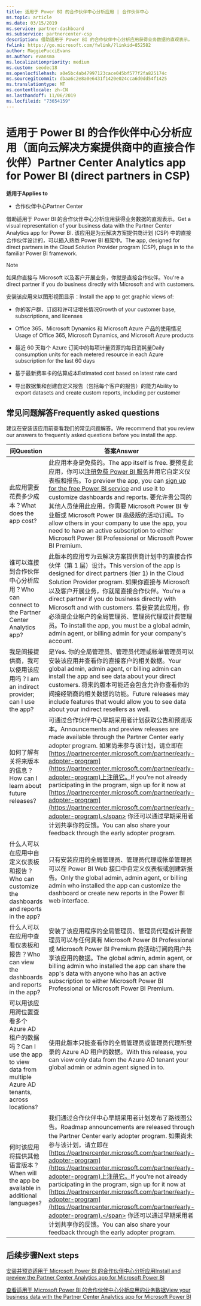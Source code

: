 ```yaml
---
title: 适用于 Power BI 的合作伙伴中心分析应用 | 合作伙伴中心
ms.topic: article
ms.date: 03/15/2019
ms.service: partner-dashboard
ms.subservice: partnercenter-csp
description: 借助适用于 Power BI 的合作伙伴中心分析应用获得业务数据的直观表示。
fwlink: https://go.microsoft.com/fwlink/?linkid=852582
author: MaggiePucciEvans
ms.author: evansma
ms.localizationpriority: medium
ms.custom: seodec18
ms.openlocfilehash: a0e5bc4ab47997123cace045bf577f2fa825174c
ms.sourcegitcommit: dbaa6c2e8a0e6431f1420e024cca6d0dd54f1425
ms.translationtype: MT
ms.contentlocale: zh-CN
ms.lasthandoff: 11/06/2019
ms.locfileid: "73654159"
---
```

# <a name="partner-center-analytics-app-for-power-bi-direct-partners-in-csp"></a><span data-ttu-id="1b206-103">适用于 Power BI 的合作伙伴中心分析应用（面向云解决方案提供商中的直接合作伙伴）</span><span class="sxs-lookup"><span data-stu-id="1b206-103">Partner Center Analytics app for Power BI (direct partners in CSP)</span></span>

<span data-ttu-id="1b206-104">**适用于**</span><span class="sxs-lookup"><span data-stu-id="1b206-104">**Applies to**</span></span>

- <span data-ttu-id="1b206-105">合作伙伴中心</span><span class="sxs-lookup"><span data-stu-id="1b206-105">Partner Center</span></span>

<span data-ttu-id="1b206-106">借助适用于 Power BI 的合作伙伴中心分析应用获得业务数据的直观表示。</span><span class="sxs-lookup"><span data-stu-id="1b206-106">Get a visual representation of your business data with the Partner Center Analytics app for Power BI.</span></span> <span data-ttu-id="1b206-107">该应用是为云解决方案提供商计划 (CSP) 中的直接合作伙伴设计的，可以插入熟悉 Power BI 框架中。</span><span class="sxs-lookup"><span data-stu-id="1b206-107">The app, designed for direct partners in the Cloud Solution Provider program (CSP), plugs in to the familiar Power BI framework.</span></span> 

> [!NOTE]  
> <span data-ttu-id="1b206-108">如果你直接与 Microsoft 以及客户开展业务，你就是直接合作伙伴。</span><span class="sxs-lookup"><span data-stu-id="1b206-108">You're a direct partner if you do business directly with Microsoft and with customers.</span></span> 

<span data-ttu-id="1b206-109">安装该应用来以图形视图显示：</span><span class="sxs-lookup"><span data-stu-id="1b206-109">Install the app to get graphic views of:</span></span> 

-   <span data-ttu-id="1b206-110">你的客户群、订阅和许可证增长情况</span><span class="sxs-lookup"><span data-stu-id="1b206-110">Growth of your customer base, subscriptions, and licenses</span></span>

-   <span data-ttu-id="1b206-111">Office 365、Microsoft Dynamics 和 Microsoft Azure 产品的使用情况</span><span class="sxs-lookup"><span data-stu-id="1b206-111">Usage of Office 365, Microsoft Dynamics, and Microsoft Azure products</span></span>

-   <span data-ttu-id="1b206-112">最近 60 天每个 Azure 订阅中的每项计量资源的每日消耗量</span><span class="sxs-lookup"><span data-stu-id="1b206-112">Daily consumption units for each metered resource in each Azure subscription for the last 60 days</span></span>

-   <span data-ttu-id="1b206-113">基于最新费率卡的估算成本</span><span class="sxs-lookup"><span data-stu-id="1b206-113">Estimated cost based on latest rate card</span></span>

-   <span data-ttu-id="1b206-114">导出数据集和创建自定义报告（包括每个客户的报告）的能力</span><span class="sxs-lookup"><span data-stu-id="1b206-114">Ability to export datasets and create custom reports, including per customer</span></span>

## <a name="frequently-asked-questions"></a><span data-ttu-id="1b206-115">常见问题解答</span><span class="sxs-lookup"><span data-stu-id="1b206-115">Frequently asked questions</span></span>

<span data-ttu-id="1b206-116">建议在安装该应用前查看我们的常见问题解答。</span><span class="sxs-lookup"><span data-stu-id="1b206-116">We recommend that you review our answers to frequently asked questions before you install the app.</span></span> 

| <span data-ttu-id="1b206-117">**问**</span><span class="sxs-lookup"><span data-stu-id="1b206-117">**Question**</span></span> | <span data-ttu-id="1b206-118">**答案**</span><span class="sxs-lookup"><span data-stu-id="1b206-118">**Answer**</span></span> |
| --- | ---------- |
| <span data-ttu-id="1b206-119">此应用需要花费多少成本？</span><span class="sxs-lookup"><span data-stu-id="1b206-119">What does the app cost?</span></span> | <span data-ttu-id="1b206-120">此应用本身是免费的。</span><span class="sxs-lookup"><span data-stu-id="1b206-120">The app itself is free.</span></span> <span data-ttu-id="1b206-121">要预览此应用，你可以[注册免费 Power BI 服务](https://go.microsoft.com/fwlink/p/?linkid=845347)并用它自定义仪表板和报告。</span><span class="sxs-lookup"><span data-stu-id="1b206-121">To preview the app, you can [sign up for the free Power BI service](https://go.microsoft.com/fwlink/p/?linkid=845347) and use it to customize dashboards and reports.</span></span> <span data-ttu-id="1b206-122">要允许贵公司的其他人员使用此应用，你需要 Microsoft Power BI 专业版或 Microsoft Power BI 高级版的活动订阅。</span><span class="sxs-lookup"><span data-stu-id="1b206-122">To allow others in your company to use the app, you need to have an active subscription to either Microsoft Power BI Professional or Microsoft Power BI Premium.</span></span> |
| <span data-ttu-id="1b206-123">谁可以连接到合作伙伴中心分析应用？</span><span class="sxs-lookup"><span data-stu-id="1b206-123">Who can connect to the Partner Center Analytics app?</span></span> | <span data-ttu-id="1b206-124">此版本的应用专为云解决方案提供商计划中的直接合作伙伴（第 1 层）设计。</span><span class="sxs-lookup"><span data-stu-id="1b206-124">This version of the app is designed for direct partners (tier 1) in the Cloud Solution Provider program.</span></span> <span data-ttu-id="1b206-125">如果你直接与 Microsoft 以及客户开展业务，你就是直接合作伙伴。</span><span class="sxs-lookup"><span data-stu-id="1b206-125">You're a direct partner if you do business directly with Microsoft and with customers.</span></span> <span data-ttu-id="1b206-126">若要安装此应用，你必须是企业帐户的全局管理员、管理员代理或计费管理员。</span><span class="sxs-lookup"><span data-stu-id="1b206-126">To install the app, you must be a global admin, admin agent, or billing admin for your company's account.</span></span> |
| <span data-ttu-id="1b206-127">我是间接提供商，我可以使用该应用吗？</span><span class="sxs-lookup"><span data-stu-id="1b206-127">I am an indirect provider; can I use the app?</span></span> | <span data-ttu-id="1b206-128">是</span><span class="sxs-lookup"><span data-stu-id="1b206-128">Yes.</span></span> <span data-ttu-id="1b206-129">你的全局管理员、管理员代理或帐单管理员可以安装该应用并查看你的直接客户的相关数据。</span><span class="sxs-lookup"><span data-stu-id="1b206-129">Your global admin, admin agent, or billing admin can install the app and see data about your direct customers.</span></span> <span data-ttu-id="1b206-130">将来的版本可能还会包含允许你查看你的间接经销商的相关数据的功能。</span><span class="sxs-lookup"><span data-stu-id="1b206-130">Future releases may include features that would allow you to see data about your indirect resellers as well.</span></span> |
| <span data-ttu-id="1b206-131">如何了解有关将来版本的信息？</span><span class="sxs-lookup"><span data-stu-id="1b206-131">How can I learn about future releases?</span></span> | <span data-ttu-id="1b206-132">可通过合作伙伴中心早期采用者计划获取公告和预览版本。</span><span class="sxs-lookup"><span data-stu-id="1b206-132">Announcements and preview releases are made available through the Partner Center early adopter program.</span></span> <span data-ttu-id="1b206-133">如果尚未参与该计划，请立即在[https://partnercenter.microsoft.com/partner/early-adopter-program](https://partnercenter.microsoft.com/partner/early-adopter-program)上注册它。</span><span class="sxs-lookup"><span data-stu-id="1b206-133">If you're not already participating in the program, sign up for it now at [https://partnercenter.microsoft.com/partner/early-adopter-program](https://partnercenter.microsoft.com/partner/early-adopter-program).</span></span> <span data-ttu-id="1b206-134">你还可以通过早期采用者计划共享你的反馈。</span><span class="sxs-lookup"><span data-stu-id="1b206-134">You can also share your feedback through the early adopter program.</span></span> |
| <span data-ttu-id="1b206-135">什么人可以在应用中自定义仪表板和报告？</span><span class="sxs-lookup"><span data-stu-id="1b206-135">Who can customize the dashboards and reports in the app?</span></span> | <span data-ttu-id="1b206-136">只有安装应用的全局管理员、管理员代理或帐单管理员可以在 Power BI Web 接口中自定义仪表板或创建新报告。</span><span class="sxs-lookup"><span data-stu-id="1b206-136">Only the global admin, admin agent, or billing admin who installed the app can customize the dashboard or create new reports in the Power BI web interface.</span></span> |
| <span data-ttu-id="1b206-137">什么人可以在应用中查看仪表板和报告？</span><span class="sxs-lookup"><span data-stu-id="1b206-137">Who can view the dashboards and reports in the app?</span></span> | <span data-ttu-id="1b206-138">安装了该应用程序的全局管理员、管理员代理或计费管理员可以与任何具有 Microsoft Power BI Professional 或 Microsoft Power BI Premium 的活动订阅的用户共享该应用的数据。</span><span class="sxs-lookup"><span data-stu-id="1b206-138">The global admin, admin agent, or billing admin who installed the app can share the app's data with anyone who has an active subscription to either Microsoft Power BI Professional or Microsoft Power BI Premium.</span></span> |
| <span data-ttu-id="1b206-139">可以用该应用跨位置查看多个 Azure AD 租户的数据吗？</span><span class="sxs-lookup"><span data-stu-id="1b206-139">Can I use the app to view data from multiple Azure AD tenants, across locations?</span></span> | <span data-ttu-id="1b206-140">使用此版本只能查看你的全局管理员或管理员代理所登录的 Azure AD 租户的数据。</span><span class="sxs-lookup"><span data-stu-id="1b206-140">With this release, you can view only data from the Azure AD tenant your global admin or admin agent signed in to.</span></span> | 
| <span data-ttu-id="1b206-141">何时该应用将提供其他语言版本？</span><span class="sxs-lookup"><span data-stu-id="1b206-141">When will the app be available in additional languages?</span></span> | <span data-ttu-id="1b206-142">我们通过合作伙伴中心早期采用者计划发布了路线图公告。</span><span class="sxs-lookup"><span data-stu-id="1b206-142">Roadmap announcements are released through the Partner Center early adopter program.</span></span> <span data-ttu-id="1b206-143">如果尚未参与该计划，请立即在[https://partnercenter.microsoft.com/partner/early-adopter-program](https://partnercenter.microsoft.com/partner/early-adopter-program)上注册它。</span><span class="sxs-lookup"><span data-stu-id="1b206-143">If you're not already participating in the program, sign up for it now at [https://partnercenter.microsoft.com/partner/early-adopter-program](https://partnercenter.microsoft.com/partner/early-adopter-program).</span></span> <span data-ttu-id="1b206-144">你还可以通过早期采用者计划共享你的反馈。</span><span class="sxs-lookup"><span data-stu-id="1b206-144">You can also share your feedback through the early adopter program.</span></span> | 



## <a name="next-steps"></a><span data-ttu-id="1b206-145">后续步骤</span><span class="sxs-lookup"><span data-stu-id="1b206-145">Next steps</span></span>

[<span data-ttu-id="1b206-146">安装并预览适用于 Microsoft Power BI 的合作伙伴中心分析应用</span><span class="sxs-lookup"><span data-stu-id="1b206-146">Install and preview the Partner Center Analytics app for Microsoft Power BI</span></span>](power-bi-app-for-direct-partners-install.md)

[<span data-ttu-id="1b206-147">查看适用于 Microsoft Power BI 的合作伙伴中心分析应用的业务数据</span><span class="sxs-lookup"><span data-stu-id="1b206-147">View your business data with the Partner Center Analytics app for Microsoft Power BI</span></span>](power-bi-app-for-direct-partners-use.md)
